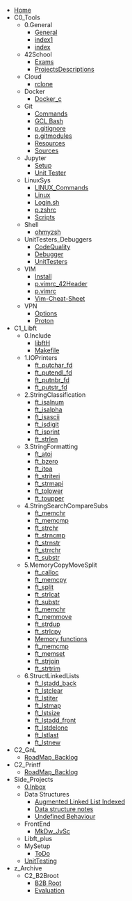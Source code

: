 - [Home](doc/README.md)
- C0_Tools
  - 0.General
    - [General](doc/C0_Tools/0.General/General.md)
    - [index1](doc/C0_Tools/0.General/index1.md)
    - [index](doc/C0_Tools/0.General/index.md)
  - 42School
    - [Exams](doc/C0_Tools/42School/Exams.md)
    - [ProjectsDescriptions](doc/C0_Tools/42School/ProjectsDescriptions.md)
  - Cloud
    - [rclone](doc/C0_Tools/Cloud/rclone.md)
  - Docker
    - [Docker_c](doc/C0_Tools/Docker/Docker_c.md)
  - Git
    - [Commands](doc/C0_Tools/Git/Commands.md)
    - [GCL Bash](doc/C0_Tools/Git/GCL%20Bash.md)
    - [p.gitignore](doc/C0_Tools/Git/p.gitignore.md)
    - [p.gitmodules](doc/C0_Tools/Git/p.gitmodules.md)
    - [Resources](doc/C0_Tools/Git/Resources.md)
    - [Sources](doc/C0_Tools/Git/Sources.md)
  - Jupyter
    - [Setup](doc/C0_Tools/Jupyter/Setup.md)
    - [Unit Tester](doc/C0_Tools/Jupyter/Unit%20Tester.md)
  - LinuxSys
    - [LINUX_Commands](doc/C0_Tools/LinuxSys/LINUX_Commands.md)
    - [Linux](doc/C0_Tools/LinuxSys/Linux.md)
    - [Login.sh](doc/C0_Tools/LinuxSys/Login.sh.md)
    - [p.zshrc](doc/C0_Tools/LinuxSys/p.zshrc.md)
    - [Scripts](doc/C0_Tools/LinuxSys/Scripts.md)
  - Shell
    - [ohmyzsh](doc/C0_Tools/Shell/ohmyzsh.md)
  - UnitTesters_Debuggers
    - [CodeQuality](doc/C0_Tools/UnitTesters_Debuggers/CodeQuality.md)
    - [Debugger](doc/C0_Tools/UnitTesters_Debuggers/Debugger.md)
    - [UnitTesters](doc/C0_Tools/UnitTesters_Debuggers/UnitTesters.md)
  - VIM
    - [Install](doc/C0_Tools/VIM/Install.md)
    - [p.vimrc_42Header](doc/C0_Tools/VIM/p.vimrc_42Header.md)
    - [p.vimrc](doc/C0_Tools/VIM/p.vimrc.md)
    - [Vim-Cheat-Sheet](doc/C0_Tools/VIM/Vim-Cheat-Sheet.md)
  - VPN
    - [Options](doc/C0_Tools/VPN/Options.md)
    - [Proton](doc/C0_Tools/VPN/Proton.md)
- C1_Libft
  - 0.Include
    - [libftH](doc/C1_Libft/0.Include/libftH.md)
    - [Makefile](doc/C1_Libft/0.Include/Makefile.md)
  - 1.IOPrinters
    - [ft_putchar_fd](doc/C1_Libft/1.IOPrinters/ft_putchar_fd.md)
    - [ft_putendl_fd](doc/C1_Libft/1.IOPrinters/ft_putendl_fd.md)
    - [ft_putnbr_fd](doc/C1_Libft/1.IOPrinters/ft_putnbr_fd.md)
    - [ft_putstr_fd](doc/C1_Libft/1.IOPrinters/ft_putstr_fd.md)
  - 2.StringClassification
    - [ft_isalnum](doc/C1_Libft/2.StringClassification/ft_isalnum.md)
    - [ft_isalpha](doc/C1_Libft/2.StringClassification/ft_isalpha.md)
    - [ft_isascii](doc/C1_Libft/2.StringClassification/ft_isascii.md)
    - [ft_isdigit](doc/C1_Libft/2.StringClassification/ft_isdigit.md)
    - [ft_isprint](doc/C1_Libft/2.StringClassification/ft_isprint.md)
    - [ft_strlen](doc/C1_Libft/2.StringClassification/ft_strlen.md)
  - 3.StringFormatting
    - [ft_atoi](doc/C1_Libft/3.StringFormatting/ft_atoi.md)
    - [ft_bzero](doc/C1_Libft/3.StringFormatting/ft_bzero.md)
    - [ft_itoa](doc/C1_Libft/3.StringFormatting/ft_itoa.md)
    - [ft_striteri](doc/C1_Libft/3.StringFormatting/ft_striteri.md)
    - [ft_strmapi](doc/C1_Libft/3.StringFormatting/ft_strmapi.md)
    - [ft_tolower](doc/C1_Libft/3.StringFormatting/ft_tolower.md)
    - [ft_toupper](doc/C1_Libft/3.StringFormatting/ft_toupper.md)
  - 4.StringSearchCompareSubs
    - [ft_memchr](doc/C1_Libft/4.StringSearchCompareSubs/ft_memchr.md)
    - [ft_memcmp](doc/C1_Libft/4.StringSearchCompareSubs/ft_memcmp.md)
    - [ft_strchr](doc/C1_Libft/4.StringSearchCompareSubs/ft_strchr.md)
    - [ft_strncmp](doc/C1_Libft/4.StringSearchCompareSubs/ft_strncmp.md)
    - [ft_strnstr](doc/C1_Libft/4.StringSearchCompareSubs/ft_strnstr.md)
    - [ft_strrchr](doc/C1_Libft/4.StringSearchCompareSubs/ft_strrchr.md)
    - [ft_substr](doc/C1_Libft/4.StringSearchCompareSubs/ft_substr.md)
  - 5.MemoryCopyMoveSplit
    - [ft_calloc](doc/C1_Libft/5.MemoryCopyMoveSplit/ft_calloc.md)
    - [ft_memcpy](doc/C1_Libft/5.MemoryCopyMoveSplit/ft_memcpy.md)
    - [ft_split](doc/C1_Libft/5.MemoryCopyMoveSplit/ft_split.md)
    - [ft_strlcat](doc/C1_Libft/5.MemoryCopyMoveSplit/ft_strlcat.md)
    - [ft_substr](doc/C1_Libft/5.MemoryCopyMoveSplit/ft_substr.md)
    - [ft_memchr](doc/C1_Libft/5.MemoryCopyMoveSplit/ft_memchr.md)
    - [ft_memmove](doc/C1_Libft/5.MemoryCopyMoveSplit/ft_memmove.md)
    - [ft_strdup](doc/C1_Libft/5.MemoryCopyMoveSplit/ft_strdup.md)
    - [ft_strlcpy](doc/C1_Libft/5.MemoryCopyMoveSplit/ft_strlcpy.md)
    - [Memory functions](doc/C1_Libft/5.MemoryCopyMoveSplit/Memory%20functions.md)
    - [ft_memcmp](doc/C1_Libft/5.MemoryCopyMoveSplit/ft_memcmp.md)
    - [ft_memset](doc/C1_Libft/5.MemoryCopyMoveSplit/ft_memset.md)
    - [ft_strjoin](doc/C1_Libft/5.MemoryCopyMoveSplit/ft_strjoin.md)
    - [ft_strtrim](doc/C1_Libft/5.MemoryCopyMoveSplit/ft_strtrim.md)
  - 6.StructLinkedLists
    - [ft_lstadd_back](doc/C1_Libft/6.StructLinkedLists/ft_lstadd_back.md)
    - [ft_lstclear](doc/C1_Libft/6.StructLinkedLists/ft_lstclear.md)
    - [ft_lstiter](doc/C1_Libft/6.StructLinkedLists/ft_lstiter.md)
    - [ft_lstmap](doc/C1_Libft/6.StructLinkedLists/ft_lstmap.md)
    - [ft_lstsize](doc/C1_Libft/6.StructLinkedLists/ft_lstsize.md)
    - [ft_lstadd_front](doc/C1_Libft/6.StructLinkedLists/ft_lstadd_front.md)
    - [ft_lstdelone](doc/C1_Libft/6.StructLinkedLists/ft_lstdelone.md)
    - [ft_lstlast](doc/C1_Libft/6.StructLinkedLists/ft_lstlast.md)
    - [ft_lstnew](doc/C1_Libft/6.StructLinkedLists/ft_lstnew.md)
- C2_GnL
  - [RoadMap_Backlog](doc/C2_GnL/RoadMap_Backlog.md)
- C2_Printf
  - [RoadMap_Backlog](doc/C2_Printf/RoadMap_Backlog.md)
- Side_Projects
  - [0.Inbox](doc/Side_Projects/0.Inbox.md)
  - Data Structures
    - [Augmented Linked List Indexed](doc/Side_Projects/Data%20Structures/Augmented%20Linked%20List%20Indexed.md)
    - [Data structure notes](doc/Side_Projects/Data%20Structures/Data%20structure%20notes.md)
    - [Undefined Behaviour](doc/Side_Projects/Data%20Structures/Undefined%20Behaviour.md)
  - FrontEnd
    - [MkDw_JvSc](doc/Side_Projects/FrontEnd/MkDw_JvSc.md)
  - Libft_plus
  - MySetup
    - [ToDo](doc/Side_Projects/MySetup/ToDo.md)
  - [UnitTesting](doc/Side_Projects/UnitTesting.md)
- z_Archive
  - C2_B2Broot
    - [B2B Root](doc/z_Archive/C2_B2Broot/B2B%20Root.md)
    - [Evaluation](doc/z_Archive/C2_B2Broot/Evaluation.md)